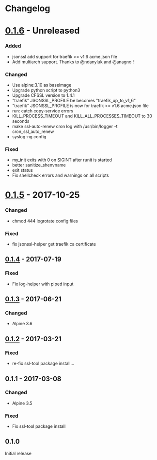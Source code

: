 # Changelog

# [0.1.6] - Unreleased
### Added
  - jsonssl add support for traefik >= v1.6 acme.json file
  - Add multiarch support. Thanks to @ndanyluk and @anagno !

### Changed
  - Use alpine:3.10 as baseimage
  - Upgrade python script to python3
  - Upgrade CFSSL version to 1.4.1
  - "traefik" JSONSSL_PROFILE be becomes "traefik_up_to_v1_6"
  - "traefik" JSONSSL_PROFILE is now for traefik >= v1.6 acme.json file
  - run: catch copy-service errors
  - KILL_PROCESS_TIMEOUT and KILL_ALL_PROCESSES_TIMEOUT to 30 seconds
  - make ssl-auto-renew cron log with /usr/bin/logger -t cron_ssl_auto_renew
  - syslog-ng config

### Fixed
  - my_init exits with 0 on SIGINT after runit is started
  - better sanitize_shenvname
  - exit status
  - Fix shellcheck errors and warnings on all scripts

# [0.1.5] - 2017-10-25
### Changed
  - chmod 444 logrotate config files
### Fixed
  - fix jsonssl-helper get traefik ca certificate

## [0.1.4] - 2017-07-19
### Fixed
  - Fix log-helper with piped input

## [0.1.3] - 2017-06-21
### Changed
  - Alpine 3.6

## [0.1.2] - 2017-03-21
### Fixed
  - re-fix ssl-tool package install...

## 0.1.1 - 2017-03-08
### Changed
  - Alpine 3.5
### Fixed
  - Fix ssl-tool package install

## 0.1.0
Initial release

[0.1.6]: https://github.com/osixia/docker-light-baseimage/compare/alpine-v0.1.5...alpine-v0.1.6
[0.1.5]: https://github.com/osixia/docker-light-baseimage/compare/alpine-v0.1.4...alpine-v0.1.5
[0.1.4]: https://github.com/osixia/docker-light-baseimage/compare/alpine-v0.1.3...alpine-v0.1.4
[0.1.3]: https://github.com/osixia/docker-light-baseimage/compare/alpine-v0.1.2...alpine-v0.1.3
[0.1.2]: https://github.com/osixia/docker-light-baseimage/compare/alpine-v0.1.1...alpine-v0.1.2
